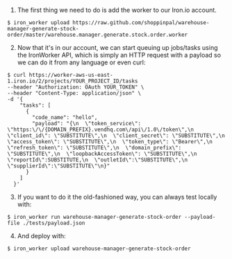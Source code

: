 1. The first thing we need to do is add the worker to our Iron.io account.

  ```
$ iron_worker upload https://raw.github.com/shoppinpal/warehouse-manager-generate-stock-order/master/warehouse.manager.generate.stock.order.worker
  ```

2. Now that it's in our account, we can start queuing up jobs/tasks using the IronWorker API, which is simply an HTTP request with a payload so we can do it from any language or even curl:

  ```
$ curl https://worker-aws-us-east-1.iron.io/2/projects/YOUR_PROJECT_ID/tasks
  --header "Authorization: OAuth YOUR_TOKEN" \
  --header "Content-Type: application/json" \
  -d '{
      "tasks": [
        {
          "code_name": "hello",
          "payload": "{\n  \"token_service\": \"https:\/\/{DOMAIN_PREFIX}.vendhq.com\/api\/1.0\/token\",\n  \"client_id\": \"SUBSTITUTE\",\n  \"client_secret\": \"SUBSTITUTE\",\n  \"access_token\": \"SUBSTITUTE\",\n  \"token_type\": \"Bearer\",\n  \"refresh_token\": \"SUBSTITUTE\",\n  \"domain_prefix\": \"SUBSTITUTE\",\n  \"loopbackAccessToken\": \"SUBSTITUTE\",\n  \"reportId\":SUBSTITUTE,\n  \"outletId\":\"SUBSTITUTE\",\n  \"supplierId\":\"SUBSTITUTE\"\n}"
        }
      ]
    }'
  ```
3. If you want to do it the old-fashioned way, you can always test locally with:
  ```
$ iron_worker run warehouse-manager-generate-stock-order --payload-file ./tests/payload.json
  ```
4. And deploy with:
  ```
$ iron_worker upload warehouse-manager-generate-stock-order
  ```
